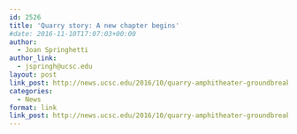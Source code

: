 ```yaml
---
id: 2526
title: 'Quarry story: A new chapter begins'
#date: 2016-11-10T17:07:03+00:00
author:
  - Joan Springhetti
author_link:
  - jspringh@ucsc.edu
layout: post
link_post: http://news.ucsc.edu/2016/10/quarry-amphitheater-groundbreak-feature.html
categories:
  - News
format: link
link_post: http://news.ucsc.edu/2016/10/quarry-amphitheater-groundbreak-feature.html
---
```

